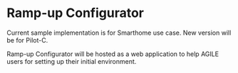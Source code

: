 # Ramp-up Configurator
Current sample implementation is for Smarthome use case.
New version will be for Pilot-C. 

Ramp-up Configurator will be hosted as a web application to help AGILE users for setting up their initial environment.
